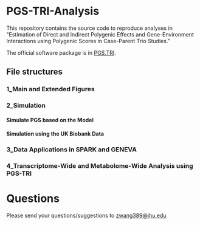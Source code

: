 # PGS-TRI-Analysis

This repository contains the source code to reproduce analyses in "Estimation of Direct and Indirect Polygenic Effects and Gene-Environment Interactions using Polygenic Scores in Case-Parent Trio Studies."

The official software package is in [PGS.TRI](https://github.com/ziqiaow/PGS.TRI/tree/main).

## File structures

### 1_Main and Extended Figures
#### 
### 2_Simulation
#### Simulate PGS based on the Model

#### Simulation using the UK Biobank Data


### 3_Data Applications in SPARK and GENEVA

### 4_Transcriptome-Wide and Metabolome-Wide Analysis using PGS-TRI


# Questions
Please send your questions/suggestions to zwang389@jhu.edu 
